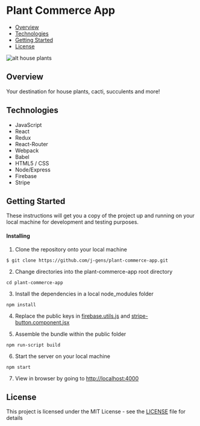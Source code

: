 # Plant Commerce App

* [Overview](https://github.com/j-gens/plant-commerce-app#overview)
* [Technologies](https://github.com/j-gens/plant-commerce-app#technologies)
* [Getting Started](https://github.com/j-gens/plant-commerce-app#getting-started)
* [License](https://github.com/j-gens/plant-commerce-app#license)

![alt house plants](https://j-gens-portfolio.s3-us-west-1.amazonaws.com/plantology-gen.jpg)

## Overview

Your destination for house plants, cacti, succulents and more!

## Technologies

* JavaScript
* React
* Redux
* React-Router
* Webpack
* Babel
* HTML5 / CSS
* Node/Express
* Firebase
* Stripe

## Getting Started

These instructions will get you a copy of the project up and running on your local machine for development and testing purposes.

#### Installing

1. Clone the repository onto your local machine
```
$ git clone https://github.com/j-gens/plant-commerce-app.git
```
2. Change directories into the plant-commerce-app root directory
```
cd plant-commerce-app
```
3. Install the dependencies in a local node_modules folder
```
npm install
```
4. Replace the public keys in [firebase.utils.js](https://github.com/j-gens/plant-commerce-app/blob/master/src/firebase/firebase.utils.js) and [stripe-button.component.jsx](https://github.com/j-gens/plant-commerce-app/blob/master/src/components/stripe-button/stripe-button.component.jsx)

5. Assemble the bundle within the public folder
```
npm run-script build
```
6. Start the server on your local machine
```
npm start
```
7. View in browser by going to [http://localhost:4000](http://localhost:4000)

## License

This project is licensed under the MIT License - see the [LICENSE](https://github.com/j-gens/plant-commerce-app/blob/master/LICENSE) file for details

